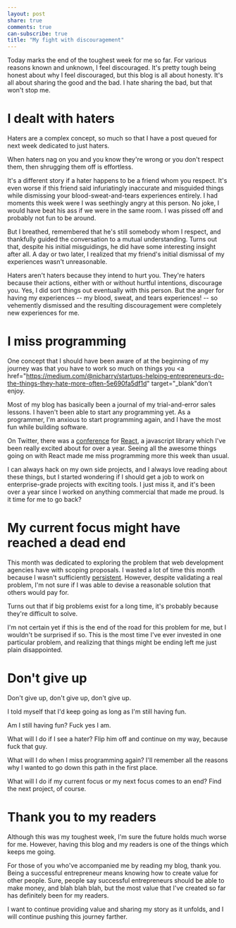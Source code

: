```yaml
---
layout: post
share: true
comments: true
can-subscribe: true
title: "My fight with discouragement"
---
```


Today marks the end of the toughest week for me so far. For various reasons known and unknown, I feel discouraged. It's pretty tough being honest about why I feel discouraged, but this blog is all about honesty. It's all about sharing the good and the bad. I hate sharing the bad, but that won't stop me.

# I dealt with haters

Haters are a complex concept, so much so that I have a post queued for next week dedicated to just haters.

When haters nag on you and you know they're wrong or you don't respect them, then shrugging them off is effortless.

It's a different story if a hater happens to be a friend whom you respect. It's even worse if this friend said infuriatingly inaccurate and misguided things while dismissing your blood-sweat-and-tears experiences entirely. I had moments this week were I was seethingly angry at this person. No joke, I would have beat his ass if we were in the same room. I was pissed off and probably not fun to be around.

But I breathed, remembered that he's still somebody whom I respect, and thankfully guided the conversation to a mutual understanding. Turns out that, despite his initial misguidings, he did have some interesting insight after all. A day or two later, I realized that my friend's initial dismissal of my experiences wasn't unreasonable.

Haters aren't haters because they intend to hurt you. They're haters because their actions, either with or without hurtful intentions, discourage you. Yes, I did sort things out eventually with this person. But the anger for having my experiences -- my blood, sweat, and tears experiences! -- so vehemently dismissed and the resulting discouragement were completely new experiences for me.

# I miss programming

One concept that I should have been aware of at the beginning of my journey was that you have to work so much on things you <a href="https://medium.com/@nicharry/startups-helping-entrepreneurs-do-the-things-they-hate-more-often-5e690fa5df1d" target="_blank"don't enjoy</a>.

Most of my blog has basically been a journal of my trial-and-error sales lessons. I haven't been able to start any programming yet. As a programmer, I'm anxious to start programming again, and I have the most fun while building software.

On Twitter, there was a <a href="https://twitter.com/search?q=%23reactjsconf&src=tyah" target="_blank">conference</a> for <a href="http://facebook.github.io/react/" target="_blank">React</a>, a javascript library which I've been really excited about for over a year. Seeing all the awesome things going on with React made me miss programming more this week than usual.

I can always hack on my own side projects, and I always love reading about these things, but I started wondering if I should get a job to work on enterprise-grade projects with exciting tools. I just miss it, and it's been over a year since I worked on anything commercial that made me proud. Is it time for me to go back?

# My current focus might have reached a dead end

This month was dedicated to exploring the problem that web development agencies have with scoping proposals. I wasted a lot of time this month because I wasn't sufficiently <a href="http://www.dillonforrest.com/startup/being-persistent-vs-being-annoying/" target="_blank">persistent</a>. However, despite validating a real problem, I'm not sure if I was able to devise a reasonable solution that others would pay for.

Turns out that if big problems exist for a long time, it's probably because they're difficult to solve.

I'm not certain yet if this is the end of the road for this problem for me, but I wouldn't be surprised if so. This is the most time I've ever invested in one particular problem, and realizing that things might be ending left me just plain disappointed.

# Don't give up

Don't give up, don't give up, don't give up.

I told myself that I'd keep going as long as I'm still having fun.

Am I still having fun? Fuck yes I am.

What will I do if I see a hater? Flip him off and continue on my way, because fuck that guy.

What will I do when I miss programming again? I'll remember all the reasons why I wanted to go down this path in the first place.

What will I do if my current focus or my next focus comes to an end? Find the next project, of course.

# Thank you to my readers

Although this was my toughest week, I'm sure the future holds much worse for me. However, having this blog and my readers is one of the things which keeps me going.

For those of you who've accompanied me by reading my blog, thank you. Being a successful entrepreneur means knowing how to create value for other people. Sure, people say successful entrepreneurs should be able to make money, and blah blah blah, but the most value that I've created so far has definitely been for my readers.

I want to continue providing value and sharing my story as it unfolds, and I will continue pushing this journey farther.
